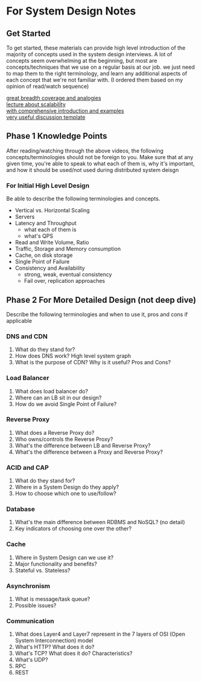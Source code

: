 # For System Design Notes
## Get Started
To get started, these materials can provide high level
introduction of the majority of concepts used in the system design
interviews. A lot of concepts seem overwhelming at the beginning, but 
most are concepts/techniques that we use on a regular basis at our job. 
we just need to map them to the right terminology, and learn any additional
aspects of each concept that we're not familiar with. (I ordered them based on 
my opinion of read/watch sequence)

[great breadth coverage and analogies]("https://www.youtube.com/playlist?list=PLMCXHnjXnTnvo6alSjVkgxV-VH6EPyvoX") \
[lecture about scalability]("https://www.youtube.com/watch?v=-W9F__D3oY4") \
[with comprehensive introduction and examples]("https://github.com/donnemartin/system-design-primer/) \
[very useful discussion template]("https://leetcode.com/company/facebook/discuss/229177/My-System-Design-Template")

## Phase 1 Knowledge Points
After reading/watching through the above videos, the following concepts/terminologies
should not be foreign to you. Make sure that at any given time, you're able to
speak to what each of them is, why it's important, and how it should be used/not used
during distributed system deisgn

### For Initial High Level Design
Be able to describe the following terminologies and concepts.

- Vertical vs. Horizontal Scaling
- Servers
- Latency and Throughput
  - what each of them is
  - what's QPS
- Read and Write Volume, Ratio
- Traffic, Storage and Memory consumption
- Cache, on disk storage
- Single Point of Failure
- Consistency and Availability
  - strong, weak, eventual consistency
  - Fail over, replication approaches

## Phase 2 For More Detailed Design (not deep dive)
Describe the following terminologies and when to use it, pros and cons if applicable

### DNS and CDN
1. What do they stand for?
2. How does DNS work? High level system graph
3. What is the purpose of CDN? Why is it useful? Pros and Cons? 

### Load Balancer
1. What does load balancer do? 
2. Where can an LB sit in our design? 
3. How do we avoid Single Point of Failure? 

### Reverse Proxy
1. What does a Reverse Proxy do? 
2. Who owns/controls the Reverse Proxy? 
3. What's the difference between LB and Reverse Proxy?
4. What's the difference between a Proxy and Reverse Proxy? 

### ACID and CAP
1. What do they stand for? 
2. Where in a System Design do they apply? 
3. How to choose which one to use/follow?

### Database
1. What's the main difference between RDBMS and NoSQL? (no detail) 
2. Key indicators of choosing one over the other?

### Cache
1. Where in System Design can we use it? 
2. Major functionality and benefits? 
3. Stateful vs. Stateless? 

### Asynchronism
1. What is message/task queue? 
2. Possible issues? 

### Communication
1. What does Layer4 and Layer7 represent in the 7 layers of OSI (Open System Interconnection) model
2. What's HTTP? What does it do? 
3. What's TCP? What does it do? Characteristics? 
4. What's UDP? 
5. RPC
6. REST
